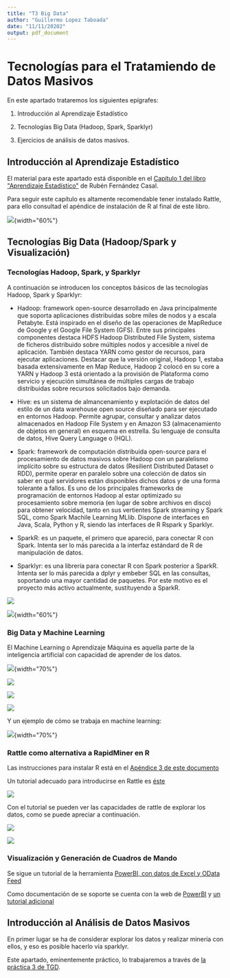 ```yaml
---
title: "T3 Big Data"
author: "Guillermo Lopez Taboada"
date: "11/11/20202"
output: pdf_document
---
```



Tecnologías para el Tratamiendo de Datos Masivos
================================================

En este apartado trataremos los siguientes epígrafes:

1. Introducción al Aprendizaje Estadístico

2. Tecnologías Big Data (Hadoop, Spark, Sparklyr)

3. Ejercicios de análisis de datos masivos.


## Introducción al Aprendizaje Estadístico

El material para este apartado está disponible en el 
[Capítulo 1 del libro "Aprendizaje Estadístico"](
https://rubenfcasal.github.io/aprendizaje_estadistico/intro-AE.html) de Rubén Fernández Casal.  

Para seguir este capítulo es altamente recomendable tener instalado Rattle, para ello consultad el apéndice de instalación de R al final de este libro.

![](images/T3-CientificoDatos.png){width="60%"}







## Tecnologías Big Data (Hadoop/Spark y Visualización)

### Tecnologías Hadoop, Spark, y Sparklyr

A continuación se introducen los conceptos básicos de las tecnologías Hadoop, Spark y Sparklyr:

- Hadoop: framework open-source desarrollado en Java principalmente que soporta aplicaciones distribuidas sobre miles de nodos y a escala Petabyte. Está inspirado en el diseño de las operaciones de MapReduce de Google y el Google File System (GFS). Entre sus principales componentes destaca HDFS Hadoop Distributed File System, sistema de ficheros distribuido sobre múltiples nodos y accesible a nivel de aplicación. También destaca YARN como gestor de recursos, para ejecutar aplicaciones. Destacar que la versión original, Hadoop 1, estaba basada extensivamente en Map Reduce, Hadoop 2 colocó en su core a YARN y Hadoop 3 está orientado a la provisión de Plataforma como servicio y ejecución simultánea de múltiples cargas de trabajo distribuidas sobre recursos solicitados bajo demanda. 


- Hive: es un sistema de almancenamiento y explotación de datos del estilo de un data warehouse open source diseñado para ser ejecutado en entornos Hadoop. Permite agrupar, consultar y analizar datos almacenados en Hadoop File System y en Amazon S3 (almacenamiento de objetos en general) en esquema en estrella. Su lenguaje de consulta de datos, Hive Query Language o (HQL). 


- Spark: framework de computación distribuida open-source para el procesamiento de datos masivos sobre Hadoop con un paralelismo implícito sobre su estructura de datos (Resilient Distributed Dataset o RDD), permite operar en paralelo sobre una colección de datos sin saber en qué servidores están disponibles dichos datos y de una forma tolerante a fallos. Es uno de los principales frameworks de programación de entornos Hadoop al estar optimizado su procesamiento sobre memoria (en lugar de sobre archivos en disco) para obtener velocidad, tanto en sus vertientes Spark streaming y Spark SQL, como Spark Machile Learning MLlib. Dispone de interfaces en Java, Scala, Python y R, siendo las interfaces de R Rspark y Sparklyr.

- SparkR: es un paquete, el primero que apareció, para conectar R con Spark. Intenta ser lo más parecida a la interfaz estándard de R de manipulación de datos.

- Sparklyr: es una librería para conectar R con Spark posterior a SparkR. Intenta ser lo más parecida a dplyr y embeber SQL en las consultas, soportando una mayor cantidad de paquetes. Por este motivo es el proyecto más activo actualmente, sustituyendo a SparkR.



![](images/T3-ecosistema.png)

![](images/T3-DMvsBD.jpg){width="60%"}


### Big Data y Machine Learning

El Machine Learning o Aprendizaje Máquina es aquella parte de la inteligencia artificial con capacidad de aprender de los datos. 

![](images/T3-AI-ML.png){width="70%"}

![](images/T3-MLvsDL.png)

![](images/T3-machinelearning.png)






![](images/T3-machinelearningalgorithms.png)

Y un ejemplo de cómo se trabaja en machine learning:

![](images/T3-Supervised_ML.png){width="70%"}

<!--

https://medium.com/analytics-vidhya/iris-species-using-auto-ml-pycaret-327985fb362f
http://www.lac.inpe.br/~rafael.santos/Docs/CAP394/WholeStory-Iris.html
https://sebastianraschka.com/faq/docs/clf-behavior-data.html
https://pythonmachinelearning.pro/supervised-learning-using-decision-trees-to-classify-data/

-->




### Rattle como alternativa a RapidMiner en R


Las instrucciones para instalar R está en el [Apéndice 3 de este documento](https://gltaboada.github.io/tgdbook/instalaci%C3%B3n-de-r.html)

Un tutorial adecuado para introducirse en Rattle es [éste](https://www.dummies.com/programming/using-rattle-iris-r-programming/)
 
![](images/T3-rattle1.png)


Con el tutorial se pueden ver las capacidades de rattle de explorar los datos, como se puede apreciar a continuación.

![](images/T3-rattle2.png)



![](images/T3-rattle3.png)




### Visualización y Generación de Cuadros de Mando

Se sigue un tutorial de la herramienta [PowerBI, con datos de Excel y OData Feed](https://docs.microsoft.com/es-es/power-bi/desktop-tutorial-analyzing-sales-data-from-excel-and-an-odata-feed)

Como documentación de se soporte se cuenta con la web de [PowerBI](https://docs.microsoft.com/es-es/power-bi/) y [un tutorial adicional](https://ccance.net/manuales/powerbi/capitulo_01_introduccion.pdf)





## Introducción al Análisis de Datos Masivos

En primer lugar se ha de considerar explorar los datos y realizar minería con ellos, y eso es posible hacerlo vía sparklyr. 

Este apartado, eminentemente práctico, lo trabajaremos a través de [la práctica 3 de TGD](https://www.kaggle.com/gltaboada/t3-practice3-flights).



<!--


## Práctica 3: Big Data


Los ejercicios se entregarán por correo electrónico a guillermo.lopez.taboada@udc.es en formato PDF o R MarkDown con el nombre de archivo P3X-Apellidos-Nombre.Rmd (sin tildes ni caracteres especiales en el nombre del arhivo) **antes** del miércoles 18 de Diciembre.

### Ejercicio A con sparklyr


(3 puntos) Replicación del siguiente ejercicio con sparklyr y el dataset iris (https://spark.rstudio.com/mlib/) en modo local o modo YARN. Puede ser dentro de jupyterlab (así me entregáis archivo “Apellidos-Nombre.ipynb”) o en R remoto o en Rstudio (vía Desktop de visualización) (en estos dos últimos casos entregáis P3A-Apellidos-Nombre.R).

### Ejercicio B con rattle

(4 puntos) Informe (en PDF) sobre uno de los 4 datasets (audit, weather, weatherAUS, wine) que se describen a continuación   https://cran.r-project.org/web/packages/rattle.data/rattle.data.pdf
Se busca que realicéis un análisis con Rattle, mínimo con las pestañas Explore, Cluster y Model.

### Ejercicio C con sparklyr y Hadoop

(3 puntos) Replicación del siguiente ejercicio con sparklyr en el CESGA, en análisis de los datos del dataset de vuelos:
http://hua-zhou.github.io/teaching/biostatm280-2019winter/slides/16-sparklyr/sparklyr-flights.html  
se valorarán análisis adicionales y detalles sobre tiempos de ejecución de los análisis, espera en colas yarn, listado de trabajos spark, etc… 


### Combinando los distintos elementos

Vamos a seguir [un tutorial de análisis de datos de vuelos](http://hua-zhou.github.io/teaching/biostatm280-2019winter/slides/16-sparklyr/sparklyr-intro.html), adaptándolo al entorno del CESGA. 

En primer lugar, tras conectarnos por ssh al CESGA, y en el mismo directorio en que hemos hecho la conexión, nos descargamos los datos:


```r
# Make download directory
mkdir flights

# Download flight data by year
for i in {1987..2008}
  do
    echo "$(date) $i Download"
    fnam=$i.csv.bz2
    wget -O flights/$fnam http://stat-computing.org/dataexpo/2009/$fnam
    echo "$(date) $i Unzip"
    bunzip2 flights/$fnam
  done

# Download airline carrier data
wget -O airlines.csv http://www.transtats.bts.gov/Download_Lookup.asp?Lookup=L_UNIQUE_CARRIERS

# Download airports data
wget -O airports.csv https://raw.githubusercontent.com/jpatokal/openflights/master/data/airports.dat
```

Comprobamos que los datos están correctos:


```r
head flights/1987.csv 
head airlines.csv
head airports.csv
```

Y los copiamos al HDFS a través del comando fs de Hadoop:


```r
# Copy flight data to HDFS
hadoop fs -put flights 

# Copy airline data to HDFS
hadoop fs -mkdir airlines/
hadoop fs -put airlines.csv airlines

# Copy airport data to HDFS
hadoop fs -mkdir airports/
hadoop fs -put airports.csv airports
```


A continuación lanzamos la ejecución de 'hive':


```r
$ hive
```


Y creamos los metadatos que estructurarán la tabla de vuelos y cargamos los datos en la tabla Hive:


```r
# Create metadata for flights
CREATE EXTERNAL TABLE IF NOT EXISTS flights230
(
year int,
month int,
dayofmonth int,
dayofweek int,
deptime int,
crsdeptime int,
arrtime int, 
crsarrtime int,
uniquecarrier string,
flightnum int,
tailnum string, 
actualelapsedtime int,
crselapsedtime int,
airtime string,
arrdelay int,
depdelay int, 
origin string,
dest string,
distance int,
taxiin string,
taxiout string,
cancelled int,
cancellationcode string,
diverted int,
carrierdelay string,
weatherdelay string,
nasdelay string,
securitydelay string,
lateaircraftdelay string
)
ROW FORMAT DELIMITED
FIELDS TERMINATED BY ','
LINES TERMINATED BY '\n'
TBLPROPERTIES("skip.header.line.count"="1");

# Load data into table
LOAD DATA INPATH 'flights' INTO TABLE flights230;
```


Ídem para la tabla de aerolíneas, creamos los metadatos y cargamos los datos en la tabla HIVE:



```r
# Create metadata for airlines
CREATE EXTERNAL TABLE IF NOT EXISTS airlines
(
Code string,
Description string
)
ROW FORMAT SERDE 'org.apache.hadoop.hive.serde2.OpenCSVSerde'
WITH SERDEPROPERTIES
(
"separatorChar" = '\,',
"quoteChar"     = '\"'
)
STORED AS TEXTFILE
tblproperties("skip.header.line.count"="1");

# Load data into table
LOAD DATA INPATH 'airlines' INTO TABLE airlines;
```

Ídem para la tabla de aeropuertos, creamos los metadatos y cargamos los datos en la tabla HIVE:



```r
# Create metadata for airports
CREATE EXTERNAL TABLE IF NOT EXISTS airports
(
id string,
name string,
city string,
country string,
faa string,
icao string,
lat double,
lon double,
alt int,
tz_offset double,
dst string,
tz_name string
)
ROW FORMAT SERDE 'org.apache.hadoop.hive.serde2.OpenCSVSerde'
WITH SERDEPROPERTIES
(
"separatorChar" = '\,',
"quoteChar"     = '\"'
)
STORED AS TEXTFILE;

# Load data into table
LOAD DATA INPATH 'airports' INTO TABLE airports;
```


Nos conectamos a Spark (desde jupyter-lab o R): (alternativamente con 'sc <- spark_connect(master = "local")' )


```r
# Connect to Spark
library(sparklyr)
library(dplyr)
library(ggplot2)
sc <- spark_connect(master = "yarn-client", spark_home = Sys.getenv('SPARK_HOME')) 
sc
```


Si tenemos problemas para conectar podemos gestionar con YARN los recursos


```r
# Ver trabajos en YARN
yarn top

# Trabajos YARN en ejecución, en espera y aceptados
yarn application -list | grep RUNNING
yarn application -list | grep ACCEPTED
yarn application -list | grep SUBMITTED

# Cómo matar un trabajo YARN (si es de nuestro usuario). Indicar el ID de aplicación
yarn application -kill application_1575999528886_0161
```


Crear tablas dplyr a tablas HIVE: 



```r
# Cache flights Hive table into Spark
#tbl_cache(sc, 'flights')
flights_tbl <- tbl(sc, 'flights230')
flights_tbl %>% print(width = Inf)
```



```r
# Cache airlines Hive table into Spark
#tbl_cache(sc, 'airlines')
airlines_tbl <- tbl(sc, 'airlines')
airlines_tbl %>% print(width = Inf)
```



```r
# Cache airports Hive table into Spark
#tbl_cache(sc, 'airports')
airports_tbl <- tbl(sc, 'airports')
airports_tbl %>% print(width = Inf)
```



Ejemplos de análisis exploratorio de datos. Todos los vuelos por año:


```r
system.time({
out <- flights_tbl %>%
  group_by(year) %>%
  count() %>%
  arrange(year) %>%
  collect()
})
out
out %>% ggplot(aes(x = year, y = n)) + geom_col()
```


Vuelos con origen LAX (Los Angeles) por año:


```r
system.time({
out <- flights_tbl %>%
  filter(origin == "LAX") %>%
  group_by(year) %>%
  count() %>%
  arrange(year) %>%
  collect()
})
out
out %>% ggplot(aes(x = year, y = n)) + 
    geom_col() +
    labs(title = "Number of flights from LAX")
```

Y listado de países y número de aeropuertos:


```r
system.time({
out <- airports_tbl %>%
  group_by("country") %>%
  count()
})
out
```

Vamos a proceder a generar un conjunto de datos para calcular un modelo. Para ello buscaremos modelar como una regresión lineal la ganancia de un vuelo (gain) como (depdelay - arrdelay) basándose en la distancia, el retraso de la salida y la aerolínea usando datos del período 2003-2007:



```r
# Filter records and create target variable 'gain'
system.time(
  model_data <- flights_tbl %>%
    filter(!is.na(arrdelay) & !is.na(depdelay) & !is.na(distance)) %>%
    filter(depdelay > 15 & depdelay < 240) %>%
    filter(arrdelay > -60 & arrdelay < 360) %>%
    filter(year >= 2003 & year <= 2007) %>%
    left_join(airlines_tbl, by = c("uniquecarrier" = "code")) %>%
    mutate(gain = depdelay - arrdelay) %>%
    select(year, month, arrdelay, depdelay, distance, uniquecarrier, description, gain)
)
model_data
```


```r
# Summarize data by carrier
model_data %>%
  group_by(uniquecarrier) %>%
  summarize(description = min(description), gain = mean(gain), 
            distance = mean(distance), depdelay = mean(depdelay)) %>%
  select(description, gain, distance, depdelay) %>%
  arrange(gain)
```


Para entrenar la regresión lineal y predecir el tiempo ganado o perdido en un vuelo en función de la distancia, retraso en la salida y aerolínea procedemos de este modo:



```r
# Partition the data into training and validation sets
model_partition <- model_data %>% 
  sdf_partition(train = 0.8, valid = 0.2, seed = 5555)

# Fit a linear model
system.time(
  ml1 <- model_partition$train %>%
    ml_linear_regression(gain ~ distance + depdelay + uniquecarrier)
)

# Summarize the linear model
summary(ml1)
```

A continuación se compara la bondad del modelo con el subconjunto de validación


```r
# Calculate average gains by predicted decile
system.time(
  model_deciles <- lapply(model_partition, function(x) {
    ml_predict(ml1, x) %>%
      mutate(decile = ntile(desc(prediction), 10)) %>%
      group_by(decile) %>%
      summarize(gain = mean(gain)) %>%
      select(decile, gain) %>%
      collect()
  })
)
model_deciles

# Create a summary dataset for plotting
deciles <- rbind(
  data.frame(data = 'train', model_deciles$train),
  data.frame(data = 'valid', model_deciles$valid),
  make.row.names = FALSE
)
deciles

# Plot average gains by predicted decile
deciles %>%
  ggplot(aes(factor(decile), gain, fill = data)) +
  geom_bar(stat = 'identity', position = 'dodge') +
  labs(title = 'Average gain by predicted decile', x = 'Decile', y = 'Minutes')
```

Visualizar predicciones usando el año 2008 (no usado en el entrenamiento):


```r
# Select data from an out of time sample
data_2008 <- flights_tbl %>%
  filter(!is.na(arrdelay) & !is.na(depdelay) & !is.na(distance)) %>%
  filter(depdelay > 15 & depdelay < 240) %>%
  filter(arrdelay > -60 & arrdelay < 360) %>%
  filter(year == 2008) %>%
  left_join(airlines_tbl, by = c("uniquecarrier" = "code")) %>%
  mutate(gain = depdelay - arrdelay) %>%
  select(year, month, arrdelay, depdelay, distance, uniquecarrier, description, gain, origin, dest)
data_2008

# Summarize data by carrier
carrier <- ml_predict(ml1, data_2008) %>%
  group_by(description) %>%
  summarize(gain = mean(gain), prediction = mean(prediction), freq = n()) %>%
  filter(freq > 10000) %>%
  collect()
carrier

# Plot actual gains and predicted gains by airline carrier
ggplot(carrier, aes(gain, prediction)) + 
  geom_point(alpha = 0.75, color = 'red', shape = 3) +
  geom_abline(intercept = 0, slope = 1, alpha = 0.15, color = 'blue') +
  geom_text(aes(label = substr(description, 1, 20)), size = 3, alpha = 0.75, vjust = -1) +
  labs(title='Average Gains Forecast', x = 'Actual', y = 'Predicted')
```


Al terminar cualquier ejercicio con sparklyr desconectamos de Spark:


```r
spark_disconnect_all()
```






En este tema vamos a ver las tecnologías más relevantes para el tratamiento de datos masivos dentro de R, como son Spark (con sparklyr) dentro del ecosistema Hadoop. Los ejercicios prácticos se realizarán sobre la [plataforma Big Data](http://bigdata.cesga.es/) del [Centro de Supercomputación de Galicia (CESGA)](http://www.cesga.es)

![](images/T3-bigdatacesga.png)




Conexión vía SSH a CESGA (siempre con VPN activada!) y ejemplo #1:



```r
wget  https://packages.revolutionanalytics.com/datasets/claims2.csv 

# [3 minutos – 1GB/minuto en CESGA]  [recomendada la descarga desde servidor dtn.srv.cesga.es] [copia temp /tmp]

hadoop fs –mkdir p1/
hadoop fs -mkdir p1/claims/
hadoop fs –put claims2.csv p1/claims/   [3 segundos]
hadoop fs –ls p1/claims/

$ myquota
# [1TB en $HOMEBD y 18TB en Hadoop]

$ spark-shell --packages com.databricks:spark-csv_2.10:1.4.0
> val sqlContext = new org.apache.spark.sql.SQLContext(sc); 
> val df = sqlContext.read.format(csv).option(header, true).load(p1/claims/claims2.csv)
> df.count();  df.first();  df.take(5);  df.printSchema();
> df.registerTempTable(TblName)
> sqlContext.sql(select * from TblName limit 100).take(100).foreach(println)
> sqlContext.sql(select * from TblName where Calendar_year=2005).count()
```

Usando Spark-shell pero también podemos realizar ciertos análisis con hive:


```r
$ hadoop fs -mkdir bdp
$ hadoop fs -mkdir bdp/hv_csv_table
$ hadoop fs -mkdir bdp/hv_csv_table/ip
$ hadoop fs -put claims2.csv bdp/hv_csv_table/ip

$ hive      OR   $ beeline (recomendado este último por seguridad pero por simplicidad usamos hive en CESGA)

CREATE SCHEMA IF NOT EXISTS bdp;
CREATE EXTERNAL TABLE IF NOT EXISTS bdp.hv_csv_table (Row_ID STRING, Household_ID STRING, Vehicle STRING, Calendar_Year STRING, Model_Year STRING, Blind_Make STRING, Blind_Model STRING, Blind_Submodel STRING, Cat1 STRING, Cat2 STRING, Cat3 STRING, Cat4 STRING, Cat5 STRING, Cat6 STRING, Cat7 STRING, Cat8 STRING, Cat9 STRING, Cat10 STRING, Cat11 STRING, Cat12 STRING, OrdCat STRING, Var1 STRING, Var2 STRING, Var3 STRING, Var4 STRING, Var5 STRING, Var6 STRING, Var7 STRING, Var8 STRING, NVCat STRING, NVVar1 STRING, NVVar2 STRING, NVVar3 STRING, NVVar4 STRING, Claim_Amount STRING, veh_age STRING) ROW FORMAT DELIMITED FIELDS TERMINATED BY ',' STORED AS TEXTFILE LOCATION 'hdfs://nameservice1/user/cursoXXX/p1/claims/';

SELECT * FROM bdp.hv_csv_table LIMIT 10;
SELECT * FROM bdp.hv_csv_table where Calendar_Year=2005 limit 10;
SELECT * FROM bdp.hv_csv_table where Calendar_Year>2005;
```



Y ejemplo #2:
 

```r
# Generación de un archivo spanishTexts-ALL y 120-million-word-spanish-corpus.zip  
# Origen: https://www.kaggle.com/rtatman/120-million-word-spanish-corpus
hadoop fs –mkdir p2
hadoop fs -put 120-million-word-spanish-corpus.zip p2

$ spark-shell
# map
var map = sc.textFile(p2/spanishTest-ALL).flatMap(line => line.split( )).map(word => (word,1));
# reduce
var counts = map.reduceByKey(_ + _);
# save the output to file, every time a different directory!!!
counts.saveAsTextFile(p2/output)
counts.count() counts.first() counts.take(5)
# from word -> num to num -> word
# then sortBy num of occurrence in descending order 
val mostCommon = counts.map(p => (p._2, p._1)).sortByKey(false, 1)
mostCommon.take(50)
```

### Uso de Sparklyr

Conexión vía SSH a CESGA (siempre con VPN activada!) y una vez dentro "module load sparklyr" y arrancar R:

![](images/T3-sparklyr1.png)

Y dentro del notebook R ya se puede probar el funcionamiento de Sparklyr con los siguientes pasos, cuyo resultado debería ser el que se aprecia a continuación:


```r
library(sparklyr)
sc <- spark_connect(master = "yarn-client", spark_home = Sys.getenv('SPARK_HOME')) 
iris_tbl <- copy_to(sc, iris, "iris", overwrite = TRUE)
iris_tbl
```

![](images/T3-sparklyr3.png)


NOTA: en ausencia de clúster Hadoop con YARN, o para debugging, también se puede conectar usando las siguientes instrucciones, y obtener elm mismo resultado que en presencia de YARN.


```r
library(sparklyr)
sc <- spark_connect(master = "local")
iris_tbl <- copy_to(sc, iris, "iris", overwrite = TRUE)
iris_tbl
```

-->




